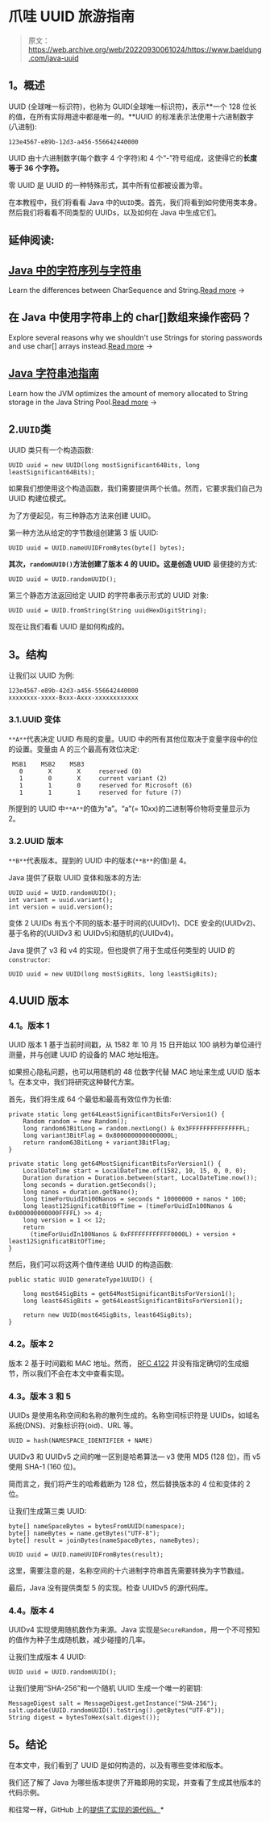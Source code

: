 # 爪哇 UUID 旅游指南

> 原文：<https://web.archive.org/web/20220930061024/https://www.baeldung.com/java-uuid>

## **1。概述**

UUID (全球唯一标识符)，也称为 GUID(全球唯一标识符)，表示**一个 128 位长的值，在所有实际用途中都是唯一的。**UUID 的标准表示法使用十六进制数字(八进制):

```
123e4567-e89b-12d3-a456-556642440000
```

UUID 由十六进制数字(每个数字 4 个字符)和 4 个“-”符号组成，这使得它的**长度等于 36 个字符。**

零 UUID 是 UUID 的一种特殊形式，其中所有位都被设置为零。

在本教程中，我们将看看 Java 中的`UUID`类。首先，我们将看到如何使用类本身。然后我们将看看不同类型的 UUIDs，以及如何在 Java 中生成它们。

## 延伸阅读:

## [Java 中的字符序列与字符串](/web/20220819035016/https://www.baeldung.com/java-char-sequence-string)

Learn the differences between CharSequence and String.[Read more](/web/20220819035016/https://www.baeldung.com/java-char-sequence-string) →

## 在 Java 中使用字符串上的 char[]数组来操作密码？

Explore several reasons why we shouldn't use Strings for storing passwords and use char[] arrays instead.[Read more](/web/20220819035016/https://www.baeldung.com/java-storing-passwords) →

## [Java 字符串池指南](/web/20220819035016/https://www.baeldung.com/java-string-pool)

Learn how the JVM optimizes the amount of memory allocated to String storage in the Java String Pool.[Read more](/web/20220819035016/https://www.baeldung.com/java-string-pool) →

## 2.`UUID`类

UUID 类只有一个构造函数:

```
UUID uuid = new UUID(long mostSignificant64Bits, long leastSignificant64Bits);
```

如果我们想使用这个构造函数，我们需要提供两个长值。然而，它要求我们自己为 UUID 构建位模式。

为了方便起见，有三种静态方法来创建 UUID。

第一种方法从给定的字节数组创建第 3 版 UUID:

```
UUID uuid = UUID.nameUUIDFromBytes(byte[] bytes); 
```

**其次，`randomUUID()`方法创建了版本 4 的 UUID。这是创造 UUID** 最便捷的方式:

```
UUID uuid = UUID.randomUUID(); 
```

第三个静态方法返回给定 UUID 的字符串表示形式的 UUID 对象:

```
UUID uuid = UUID.fromString(String uuidHexDigitString); 
```

现在让我们看看 UUID 是如何构成的。

## **3。结构**

让我们以 UUID 为例:

```
123e4567-e89b-42d3-a456-556642440000
xxxxxxxx-xxxx-Bxxx-Axxx-xxxxxxxxxxxx
```

### 3.1.UUID 变体

`**A**`代表决定 UUID 布局的变量。UUID 中的所有其他位取决于变量字段中的位的设置。变量由 A 的三个最高有效位决定:

```
 MSB1    MSB2    MSB3
   0       X       X     reserved (0)
   1       0       X     current variant (2)
   1       1       0     reserved for Microsoft (6)
   1       1       1     reserved for future (7)
```

所提到的 UUID 中`**A**`的值为“a”。“a”(= 10xx)的二进制等价物将变量显示为 2。

### 3.2.UUID 版本

`**B**`代表版本。提到的 UUID 中的版本(`**B**`的值)是 4。

Java 提供了获取 UUID 变体和版本的方法:

```
UUID uuid = UUID.randomUUID();
int variant = uuid.variant();
int version = uuid.version();
```

变体 2 UUIDs 有五个不同的版本:基于时间的(UUIDv1)、DCE 安全的(UUIDv2)、基于名称的(UUIDv3 和 UUIDv5)和随机的(UUIDv4)。

Java 提供了 v3 和 v4 的实现，但也提供了用于生成任何类型的 UUID 的`constructor`:

```
UUID uuid = new UUID(long mostSigBits, long leastSigBits);
```

## 4.UUID 版本

### **4.1。版本 1**

UUID 版本 1 基于当前时间戳，从 1582 年 10 月 15 日开始以 100 纳秒为单位进行测量，并与创建 UUID 的设备的 MAC 地址相连。

如果担心隐私问题，也可以用随机的 48 位数字代替 MAC 地址来生成 UUID 版本 1。在本文中，我们将研究这种替代方案。

首先，我们将生成 64 个最低和最高有效位作为长值:

```
private static long get64LeastSignificantBitsForVersion1() {
    Random random = new Random();
    long random63BitLong = random.nextLong() & 0x3FFFFFFFFFFFFFFFL;
    long variant3BitFlag = 0x8000000000000000L;
    return random63BitLong + variant3BitFlag;
}

private static long get64MostSignificantBitsForVersion1() {
    LocalDateTime start = LocalDateTime.of(1582, 10, 15, 0, 0, 0);
    Duration duration = Duration.between(start, LocalDateTime.now());
    long seconds = duration.getSeconds();
    long nanos = duration.getNano();
    long timeForUuidIn100Nanos = seconds * 10000000 + nanos * 100;
    long least12SignificatBitOfTime = (timeForUuidIn100Nanos & 0x000000000000FFFFL) >> 4;
    long version = 1 << 12;
    return 
      (timeForUuidIn100Nanos & 0xFFFFFFFFFFFF0000L) + version + least12SignificatBitOfTime;
}
```

然后，我们可以将这两个值传递给 UUID 的构造函数:

```
public static UUID generateType1UUID() {

    long most64SigBits = get64MostSignificantBitsForVersion1();
    long least64SigBits = get64LeastSignificantBitsForVersion1();

    return new UUID(most64SigBits, least64SigBits);
}
```

### **4.2。版本 2**

版本 2 基于时间戳和 MAC 地址。然而， [RFC 4122](https://web.archive.org/web/20220819035016/https://tools.ietf.org/html/rfc4122) 并没有指定确切的生成细节，所以我们不会在本文中查看实现。

### **4.3。版本 3 和 5**

UUIDs 是使用名称空间和名称的散列生成的。名称空间标识符是 UUIDs，如域名系统(DNS)、对象标识符(oid)、URL 等。

```
UUID = hash(NAMESPACE_IDENTIFIER + NAME)
```

UUIDv3 和 UUIDv5 之间的唯一区别是哈希算法— v3 使用 MD5 (128 位)，而 v5 使用 SHA-1 (160 位)。

简而言之，我们将产生的哈希截断为 128 位，然后替换版本的 4 位和变体的 2 位。

让我们生成第三类 UUID:

```
byte[] nameSpaceBytes = bytesFromUUID(namespace);
byte[] nameBytes = name.getBytes("UTF-8");
byte[] result = joinBytes(nameSpaceBytes, nameBytes);

UUID uuid = UUID.nameUUIDFromBytes(result);
```

这里，需要注意的是，名称空间的十六进制字符串首先需要转换为字节数组。

最后，Java 没有提供类型 5 的实现。检查 UUIDv5 的源代码库。

### 4.4。版本 4

UUIDv4 实现使用随机数作为来源。Java 实现是`SecureRandom`，用一个不可预知的值作为种子生成随机数，减少碰撞的几率。

让我们生成版本 4 UUID:

```
UUID uuid = UUID.randomUUID();
```

让我们使用“SHA-256”和一个随机 UUID 生成一个唯一的密钥:

```
MessageDigest salt = MessageDigest.getInstance("SHA-256");
salt.update(UUID.randomUUID().toString().getBytes("UTF-8"));
String digest = bytesToHex(salt.digest());
```

## **5。结论**

在本文中，我们看到了 UUID 是如何构造的，以及有哪些变体和版本。

我们还了解了 Java 为哪些版本提供了开箱即用的实现，并查看了生成其他版本的代码示例。

和往常一样，GitHub 上的[提供了实现的源代码。](https://web.archive.org/web/20220819035016/https://github.com/eugenp/tutorials/tree/master/core-java-modules/core-java-uuid/)*